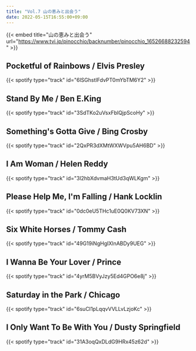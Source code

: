 ```yaml
---
title: "Vol.7 山の恵みと出会う"
date: 2022-05-15T16:55:00+09:00
---
```


{{< embed title="山の恵みと出会う" url="https://www.tvi.jp/pinocchio/backnumber/pinocchio_16526688232594" >}}

## Pocketful of Rainbows / Elvis Presley
{{< spotify type="track" id="6lSGhstIFdvPT0mYbTM6Y2" >}}

## Stand By Me / Ben E.King
{{< spotify type="track" id="3SdTKo2uVsxFblQjpScoHy" >}}

## Something's Gotta Give / Bing Crosby
{{< spotify type="track" id="2QxPR3dXMtWXWVpu5AH6BD" >}}

## I Am Woman / Helen Reddy
{{< spotify type="track" id="3l2hbXdvmaH3tUd3qWLKgm" >}}

## Please Help Me, I'm Falling / Hank Locklin
{{< spotify type="track" id="0dc0eU5THc1uE0Q0KV73XN" >}}

## Six White Horses / Tommy Cash
{{< spotify type="track" id="49G19iNgHgIXlnABDy9UEG" >}}

## I Wanna Be Your Lover / Prince
{{< spotify type="track" id="4yrM5BVyJzy5Ed4GPO6e8j" >}}

## Saturday in the Park / Chicago
{{< spotify type="track" id="6suCI1pLqqvVVLLvLzjoKc" >}}

## I Only Want To Be With You / Dusty Springfield
{{< spotify type="track" id="31A3oqQxDLdG9HRx45z62d" >}}
